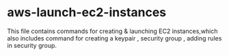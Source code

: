 # aws-launch-ec2-instances
This file contains commands for creating & launching EC2 instances,which also includes command for creating a keypair , security group , adding rules in security group.
